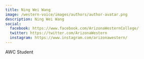 ```yaml
---
title: Ning Wei Wang 
image: /western-voice/images/authors/author-avatar.png
description: Ning Wei Wang 
social:
  facebook: https://www.facebook.com/ArizonaWesternCollege/
  twitter: https://twitter.com/ArizonaWestern
  instagram: https://www.instagram.com/arizonawestern/
---
```


AWC Student